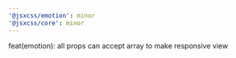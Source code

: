 ```yaml
---
'@jsxcss/emotion': minor
'@jsxcss/core': minor
---
```


feat(emotion): all props can accept array to make responsive view

